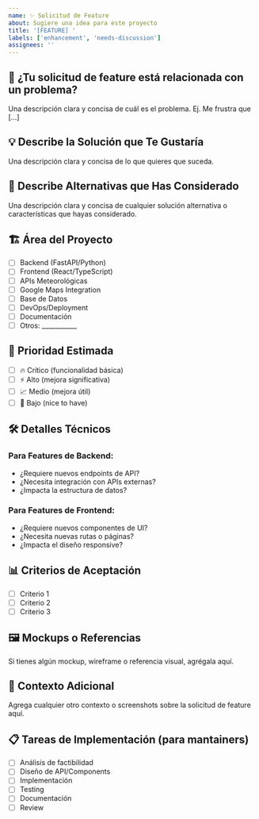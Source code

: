 ```yaml
---
name: ✨ Solicitud de Feature
about: Sugiere una idea para este proyecto
title: '[FEATURE] '
labels: ['enhancement', 'needs-discussion']
assignees: ''
---
```


## 🎯 ¿Tu solicitud de feature está relacionada con un problema?
Una descripción clara y concisa de cuál es el problema. Ej. Me frustra que [...]

## 💡 Describe la Solución que Te Gustaría
Una descripción clara y concisa de lo que quieres que suceda.

## 🔄 Describe Alternativas que Has Considerado
Una descripción clara y concisa de cualquier solución alternativa o características que hayas considerado.

## 🏗️ Área del Proyecto
- [ ] Backend (FastAPI/Python)
- [ ] Frontend (React/TypeScript)
- [ ] APIs Meteorológicas
- [ ] Google Maps Integration
- [ ] Base de Datos
- [ ] DevOps/Deployment
- [ ] Documentación
- [ ] Otros: ___________

## 🌟 Prioridad Estimada
- [ ] 🔥 Crítico (funcionalidad básica)
- [ ] ⚡ Alto (mejora significativa)
- [ ] 📈 Medio (mejora útil)
- [ ] 💭 Bajo (nice to have)

## 🛠️ Detalles Técnicos
### Para Features de Backend:
- ¿Requiere nuevos endpoints de API?
- ¿Necesita integración con APIs externas?
- ¿Impacta la estructura de datos?

### Para Features de Frontend:
- ¿Requiere nuevos componentes de UI?
- ¿Necesita nuevas rutas o páginas?
- ¿Impacta el diseño responsive?

## 📊 Criterios de Aceptación
- [ ] Criterio 1
- [ ] Criterio 2
- [ ] Criterio 3

## 🖼️ Mockups o Referencias
Si tienes algún mockup, wireframe o referencia visual, agrégala aquí.

## 🔗 Contexto Adicional
Agrega cualquier otro contexto o screenshots sobre la solicitud de feature aquí.

## 📋 Tareas de Implementación (para mantainers)
- [ ] Análisis de factibilidad
- [ ] Diseño de API/Components
- [ ] Implementación
- [ ] Testing
- [ ] Documentación
- [ ] Review

